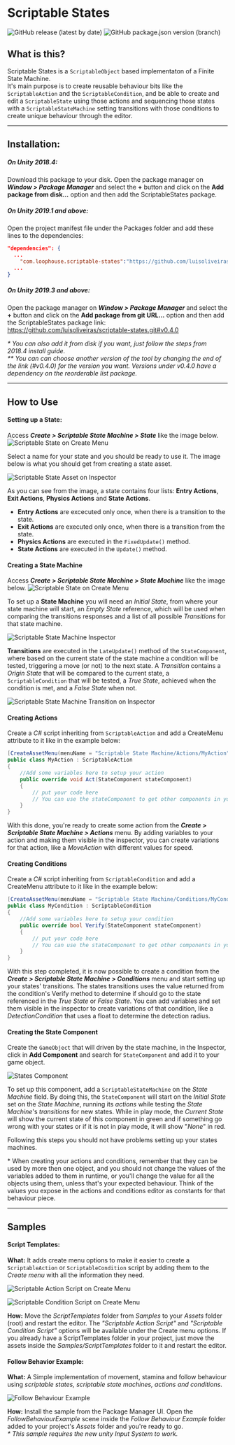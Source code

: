 # Scriptable States
![GitHub release (latest by date)](https://img.shields.io/github/v/release/luisoliveiras/scriptable-states?label=current%20release)
![GitHub package.json version (branch)](https://img.shields.io/github/package-json/v/luisoliveiras/scriptable-states/develop?label=develop)


## What is this?
Scriptable States is a `ScriptableObject` based implementaton of a Finite State Machine.   
It's main purpose is to create reusable behaviour bits like the `ScriptableAction` and the `ScriptableCondition`, and be able to create and edit a `ScriptableState` using those actions and sequencing those states with a `ScriptableStateMachine` setting transitions with those conditions to create unique behaviour through the editor.

---
## Installation:
##### On Unity 2018.4:
Download this package to your disk.
Open the package manager on _**Window > Package Manager**_ and select the **+** button and click on the **Add package from disk...** option and then add the ScriptableStates package.

##### On Unity 2019.1 and above:
Open the project manifest file under the Packages folder and add these lines to the dependencies:
```json
"dependencies": {
  ...  
    "com.loophouse.scriptable-states":"https://github.com/luisoliveiras/scriptable-states.git#v0.4.0",
  ...
}

```

##### On Unity 2019.3 and above:
Open the package manager on _**Window > Package Manager**_ and select the **+** button and click on the **Add package from git URL...** option and then add the ScriptableStates package link:  
https://github.com/luisoliveiras/scriptable-states.git#v0.4.0

_\* You can also add it from disk if you want, just follow the steps from 2018.4 install guide._\
_\** You can can choose another version of the tool by changing the end of the link (#v0.4.0) for the version you want. Versions under v0.4.0 have a dependency on the reorderable list package._


---
## How to Use
#### Setting up a State:
Access _**Create > Scriptable State Machine > State**_ like the image below.
![Scriptable State on Create Menu](https://github.com/luisoliveiras/project-images/blob/master/scriptable-states/v0.4.0/create_menu_state_02.png?raw=true)

Select a name for your state and you should be ready to use it. The image below is what you should get from creating a state asset.

![Scriptable State Asset on Inspector](https://github.com/luisoliveiras/project-images/blob/master/scriptable-states/v0.4.0/inspector_state_01.png?raw=true)

As you can see from the image, a state contains four lists: **Entry Actions**, **Exit Actions**, **Physics Actions** and **State Actions**.
- **Entry Actions** are excecuted only once, when there is a transition to the state.
- **Exit Actions** are executed only once, when there is a transition from the state.
- **Physics Actions** are executed in the `FixedUpdate()` method.
- **State Actions** are executed in the `Update()` method.

#### Creating a State Machine
Access _**Create > Scriptable State Machine > State Machine**_ like the image below.
![Scriptable State on Create Menu](https://github.com/luisoliveiras/project-images/blob/master/scriptable-states/v0.4.0/create_menu_state_machine_01.png?raw=true)

To set up a **State Machine** you will need an _Initial State_, from where your state machine will start, an _Empty State_ reference, which will be used when comparing the transitions responses and a list of all possible _Transitions_ for that state machine.

![Scriptable State Machine Inspector](https://github.com/luisoliveiras/project-images/blob/master/scriptable-states/v0.4.0/inspector_state_machine_01.png?raw=true)

**Transitions** are executed in the `LateUpdate()` method of the `StateComponent`, where based on the current state of the state machine a condition will be tested, triggering a move (or not) to the next state. A _Transition_ contains a _Origin State_ that will be compared to the current state, a `ScriptableCondition` that will be tested, a _True State_, achieved when the condition is met, and a _False State_ when not.

![Scriptable State Machine Transition on Inspector](https://github.com/luisoliveiras/project-images/blob/master/scriptable-states/v0.4.0/inspector_transition_01.png?raw=true)

#### Creating Actions
Create a _C#_ script inheriting from `ScriptableAction` and add a CreateMenu attribute to it like in the example below:

```csharp
[CreateAssetMenu(menuName = "Scriptable State Machine/Actions/MyAction", fileName = "new MyAction")]
public class MyAction : ScriptableAction
{
    //Add some variables here to setup your action
	public override void Act(StateComponent stateComponent)
	{
        // put your code here
        // You can use the stateComponent to get other components in your game object
	}
}
```
With this done, you're ready to create some action from the **_Create > Scriptable State Machine > Actions_** menu. By adding variables to your action and making them visible in the inspector, you can create variations for that action, like a _MoveAction_ with different values for speed.

#### Creating Conditions
Create a _C#_ script inheriting from `ScriptableCondition` and add a CreateMenu attribute to it like in the example below:

```csharp
[CreateAssetMenu(menuName = "Scriptable State Machine/Conditions/MyCondition", fileName = "new MyCondition")]
public class MyCondition : ScriptableCondition
{
    //Add some variables here to setup your condition
	public override bool Verify(StateComponent stateComponent)
	{
        // put your code here
        // You can use the stateComponent to get other components in your game object
	}
}
```
With this step completed, it is now possible to create a condition from the **_Create > Scriptable State Machine > Conditions_** menu and start setting up your states' transitions. The states transitions uses the value returned from the condition's Verify method to determine if should go to the state referenced in the _True State_ or _False State_.
You can add variables and set them visible in the inspector to create variations of that condition, like a _DetectionCondition_ that uses a float to determine the detection radius.

#### Creating the State Component
Create the `GameObject` that will driven by the state machine, in the Inspector, click in **Add Component** and search for `StateComponent` and add it to your game object.

![States Component](https://github.com/luisoliveiras/project-images/blob/master/scriptable-states/v0.4.0/inspector_state_component_1.gif?raw=true)

To set up this component, add a `ScriptableStateMachine` on the _State Machine_ field. By doing this, the `StateComponent` will start on the _Initial State_ set on the _State Machine_, running its _actions_ while testing the _State Machine_'s _transitions_ for new states. While in play mode, the _Current State_ will show the current state of this component in green and if something go wrong with your states or if it is not in play mode, it will show "_None_" in red.

Following this steps you should not have problems setting up your states machines.

\* When creating your actions and conditions, remember that they can be used by more then one object, and you should not change the values of the variables added to them in runtime, or you'll change the value for all the objects using them, unless that's your expected behaviour. Think of the values you expose in the actions and conditions editor as constants for that behaviour piece.

---
## Samples
#### Script Templates:

**What:** It adds create menu options to make it easier to create a `ScriptableAction` or `ScriptableCondition` script by adding them to the _Create menu_ with all the information they need.

![Scriptable Action Script on Create Menu](https://raw.githubusercontent.com/luisoliveiras/project-images/master/scriptable-states/create_menu_action_script_01.png?token=ADU3KQA32EBV5SCMUFPBPUK64WT64)

![Scriptable Condition Script on Create Menu](https://raw.githubusercontent.com/luisoliveiras/project-images/master/scriptable-states/create_menu_condition_script_01.png?token=ADU3KQGNMLPQYYMZDTZSECK64WT2O)

**How:** Move the _ScriptTemplates_ folder from _Samples_ to your _Assets_ folder (root) and restart the editor. The _"Scriptable Action Script"_ and _"Scriptable Condition Script"_ options will be available under the Create menu options. If you already have a ScriptTemplates folder in your project, just move the assets inside the _Samples/ScriptTemplates_ folder to it and restart the editor.

#### Follow Behavior Example:

**What:** A Simple implementation of movement, stamina and follow behaviour using _scriptable states, scriptable state machines, actions and conditions_.

![Follow Behaviour Example](https://github.com/luisoliveiras/project-images/blob/master/scriptable-states/v0.4.0/follow_behaviour_example.gif?raw=true)


**How:** Install the sample from the Package Manager UI. Open the _FollowBehaviourExample_ scene inside the _Follow Behaviour Example_ folder added to your project's _Assets_ folder and you're ready to go.  
_\* This sample requires the new unity Input System to work._
